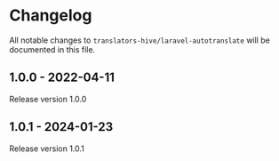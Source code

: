 # Changelog

All notable changes to `translators-hive/laravel-autotranslate` will be documented in this file.

## 1.0.0 - 2022-04-11

Release version 1.0.0

## 1.0.1 - 2024-01-23

Release version 1.0.1
